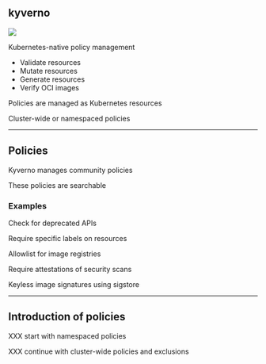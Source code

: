 ## kyverno

![](120_kubernetes/kyverno/logo.svg) <!-- .element: style="float: right; width: 15%;" -->

Kubernetes-native policy management [](https://kyverno.io/)

- <span class="fa-li"><i class="fa-duotone fa-magnifying-glass-chart"></i></span> Validate resources
- <span class="fa-li"><i class="fa-duotone fa-pen-to-square"></i></span> Mutate resources
- <span class="fa-li"><i class="fa-duotone fa-sparkles"></i></span> Generate resources
- <span class="fa-li"><i class="fa-duotone fa-signature-lock"></i></span> Verify OCI images

<!-- .element: class="fa-ul" -->

Policies are managed as Kubernetes resources

Cluster-wide or namespaced policies

---

## Policies

Kyverno manages community policies [](https://kyverno.io/policies/)

These policies are searchable

### Examples

Check for deprecated APIs [](https://kyverno.io/policies/best-practices/check_deprecated_apis/check_deprecated_apis/)

Require specific labels on resources [](https://kyverno.io/policies/best-practices/require_labels/require_labels/)

Allowlist for image registries [](https://kyverno.io/policies/best-practices/restrict_image_registries/restrict_image_registries/)

Require attestations of security scans [](https://kyverno.io/policies/other/require_vuln_scan/require-vulnerability-scan/)

Keyless image signatures using sigstore [](https://kyverno.io/docs/writing-policies/verify-images/#keyless-signing-and-verification)

---

## Introduction of policies

XXX start with namespaced policies

XXX continue with cluster-wide policies and exclusions
